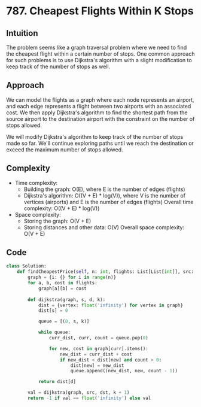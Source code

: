 # 787. Cheapest Flights Within K Stops

## Intuition

The problem seems like a graph traversal problem where we need to find the cheapest flight within a certain number of stops. One common approach for such problems is to use Dijkstra's algorithm with a slight modification to keep track of the number of stops as well.

## Approach

We can model the flights as a graph where each node represents an airport, and each edge represents a flight between two airports with an associated cost. We then apply Dijkstra's algorithm to find the shortest path from the source airport to the destination airport with the constraint on the number of stops allowed.

We will modify Dijkstra's algorithm to keep track of the number of stops made so far. We'll continue exploring paths until we reach the destination or exceed the maximum number of stops allowed.

## Complexity

- Time complexity:
  - Building the graph: O(E), where E is the number of edges (flights)
  - Dijkstra's algorithm: O((V + E) * log(V)), where V is the number of vertices (airports) and E is the number of edges (flights)
    Overall time complexity: O((V + E) * log(V))
- Space complexity:
  - Storing the graph: O(V + E)
  - Storing distances and other data: O(V)
    Overall space complexity: O(V + E)

## Code

```python
class Solution:
    def findCheapestPrice(self, n: int, flights: List[List[int]], src: int, dst: int, k: int) -> int:
        graph = {i: {} for i in range(n)}
        for a, b, cost in flights:
            graph[a][b] = cost
      
        def dijkstra(graph, s, d, k):
            dist = {vertex: float('infinity') for vertex in graph}
            dist[s] = 0

            queue = [(0, s, k)]

            while queue:
                curr_dist, curr, count = queue.pop(0)

                for new, cost in graph[curr].items():
                    new_dist = curr_dist + cost
                    if new_dist < dist[new] and count > 0:
                        dist[new] = new_dist
                        queue.append((new_dist, new, count - 1))

            return dist[d]

        val = dijkstra(graph, src, dst, k + 1)
        return -1 if val == float('infinity') else val
```

